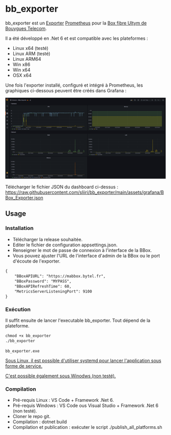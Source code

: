 # bb_exporter

bb_exporter est un [Exporter](https://prometheus.io/docs/instrumenting/exporters/) [Prometheus](https://prometheus.io) pour la [Box fibre Ultym de Bouygues Telecom](https://www.bouyguestelecom.fr/offres-internet/bbox-ultym).

Il a été développé en .Net 6 et est compatible avec les plateformes :
- Linux x64 (testé)
- Linux ARM (testé)
- Linux ARM64
- Win x86
- Win x64
- OSX x64

Une fois l'exporter installé, configuré et intégré à Prometheus, les graphiques ci-dessous peuvent être créés dans Grafana :

![Dashboard Grafana](https://raw.githubusercontent.com/sliiri/bb_exporter/main/assets/img/screenshot_BBox_Exporter_Grafana.png "Dashboard Grafana")

Télécharger le fichier JSON du dashboard ci-dessus : https://raw.githubusercontent.com/sliiri/bb_exporter/main/assets/grafana/BBox_Exporter.json

## Usage

### Installation

- Télécharger la release souhaitée.
- Editer le fichier de configuration appsettings.json.
- Renseigner le mot de passe de connexion à l'interface de la BBox.
- Vous pouvez ajuster l'URL de l'interface d'admin de la BBox ou le port d'écoute de l'exporter.

```
{
    "BBoxAPIURL": "https://mabbox.bytel.fr",
    "BBoxPassword": "MYPASS",
    "BBoxAPIRefreshTime": 60,
    "MetricsServerListeningPort": 9100
}
```

### Exécution

Il suffit ensuite de lancer l'executable bb_exporter. Tout dépend de la plateforme.

```
chmod +x bb_exporter
./bb_exporter

bb_exporter.exe
```

[Sous Linux, il est possible d'utiliser systemd pour lancer l'application sous forme de service.](https://domoticproject.com/creating-raspberry-pi-service/)

[C'est possible également sous Winodws (non testé).](https://docs.microsoft.com/fr-fr/troubleshoot/windows-client/deployment/create-user-defined-service)

### Compilation

- Pré-requis Linux : VS Code + Framework .Net 6.
- Pré-requis Windows : VS Code ous Visual Studio + Framework .Net 6 (non testé).
- Cloner le repo git.
- Compilation : dotnet build
- Compilation et publication : exécuter le script ./publish_all_platforms.sh
